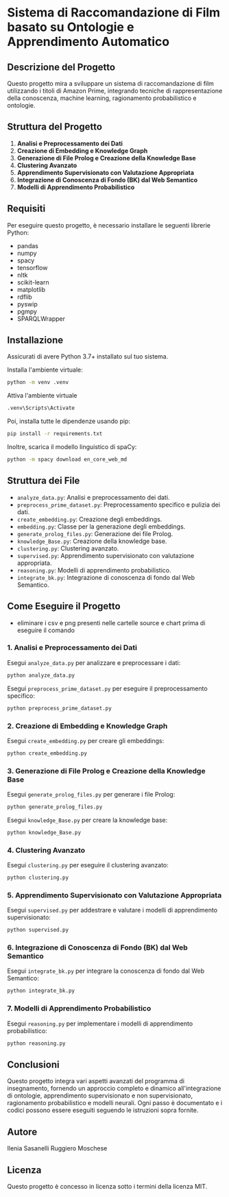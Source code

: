 
# Sistema di Raccomandazione di Film basato su Ontologie e Apprendimento Automatico

## Descrizione del Progetto

Questo progetto mira a sviluppare un sistema di raccomandazione di film utilizzando i titoli di Amazon Prime, integrando tecniche di rappresentazione della conoscenza, machine learning, ragionamento probabilistico e ontologie.

## Struttura del Progetto

1. **Analisi e Preprocessamento dei Dati**
2. **Creazione di Embedding e Knowledge Graph**
3. **Generazione di File Prolog e Creazione della Knowledge Base**
4. **Clustering Avanzato**
5. **Apprendimento Supervisionato con Valutazione Appropriata**
6. **Integrazione di Conoscenza di Fondo (BK) dal Web Semantico**
7. **Modelli di Apprendimento Probabilistico**

## Requisiti

Per eseguire questo progetto, è necessario installare le seguenti librerie Python:

- pandas
- numpy
- spacy
- tensorflow
- nltk
- scikit-learn
- matplotlib
- rdflib
- pyswip
- pgmpy
- SPARQLWrapper

## Installazione

Assicurati di avere Python 3.7+ installato sul tuo sistema. 

Installa l'ambiente virtuale:

```bash
python -m venv .venv
```

Attiva l'ambiente virtuale

```bash
.venv\Scripts\Activate
```

Poi, installa tutte le dipendenze usando pip:

```bash
pip install -r requirements.txt
```

Inoltre, scarica il modello linguistico di spaCy:

```bash
python -m spacy download en_core_web_md
```

## Struttura dei File

- `analyze_data.py`: Analisi e preprocessamento dei dati.
- `preprocess_prime_dataset.py`: Preprocessamento specifico e pulizia dei dati.
- `create_embedding.py`: Creazione degli embeddings.
- `embedding.py`: Classe per la generazione degli embeddings.
- `generate_prolog_files.py`: Generazione dei file Prolog.
- `knowledge_Base.py`: Creazione della knowledge base.
- `clustering.py`: Clustering avanzato.
- `supervised.py`: Apprendimento supervisionato con valutazione appropriata.
- `reasoning.py`: Modelli di apprendimento probabilistico.
- `integrate_bk.py`: Integrazione di conoscenza di fondo dal Web Semantico.

## Come Eseguire il Progetto

- eliminare i csv e png presenti nelle cartelle source e chart prima di eseguire il comando

### 1. Analisi e Preprocessamento dei Dati

Esegui `analyze_data.py` per analizzare e preprocessare i dati:

```bash
python analyze_data.py
```

Esegui `preprocess_prime_dataset.py` per eseguire il preprocessamento specifico:

```bash
python preprocess_prime_dataset.py
```

### 2. Creazione di Embedding e Knowledge Graph

Esegui `create_embedding.py` per creare gli embeddings:

```bash
python create_embedding.py
```

### 3. Generazione di File Prolog e Creazione della Knowledge Base

Esegui `generate_prolog_files.py` per generare i file Prolog:

```bash
python generate_prolog_files.py
```

Esegui `knowledge_Base.py` per creare la knowledge base:

```bash
python knowledge_Base.py
```

### 4. Clustering Avanzato

Esegui `clustering.py` per eseguire il clustering avanzato:

```bash
python clustering.py
```

### 5. Apprendimento Supervisionato con Valutazione Appropriata

Esegui `supervised.py` per addestrare e valutare i modelli di apprendimento supervisionato:

```bash
python supervised.py
```

### 6. Integrazione di Conoscenza di Fondo (BK) dal Web Semantico

Esegui `integrate_bk.py` per integrare la conoscenza di fondo dal Web Semantico:

```bash
python integrate_bk.py
```

### 7. Modelli di Apprendimento Probabilistico

Esegui `reasoning.py` per implementare i modelli di apprendimento probabilistico:

```bash
python reasoning.py
```

## Conclusioni

Questo progetto integra vari aspetti avanzati del programma di insegnamento, fornendo un approccio completo e dinamico all'integrazione di ontologie, apprendimento supervisionato e non supervisionato, ragionamento probabilistico e modelli neurali. Ogni passo è documentato e i codici possono essere eseguiti seguendo le istruzioni sopra fornite.

## Autore

Ilenia Sasanelli 
Ruggiero Moschese

## Licenza

Questo progetto è concesso in licenza sotto i termini della licenza MIT.
